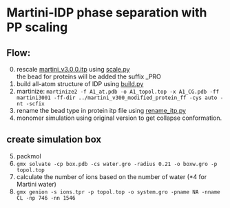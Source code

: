 # Martini-IDP phase separation with PP scaling   

## Flow:   
0. rescale [martini_v3.0.0.itp](./martini_v300/martini_v3.0.0.itp) using [scale.py](./scripts/scale.py)   
    the bead for proteins will be added the suffix _PRO
1. build all-atom structure of IDP using [build.py](./scripts/build.py)   
2. martinize:
```martinize2 -f A1_at.pdb -o A1_topol.top -x A1_CG.pdb -ff martini3001 -ff-dir ../martini_v300_modified_protein_ff -cys auto -nt -scfix```   
3. rename the bead type in protein itp file using [rename_itp.py](./scripts/rename_itp.py)    
4. monomer simulation using original version to get collapse conformation. 

## create simulation box   
5. packmol   
6. ```gmx solvate -cp box.pdb -cs water.gro -radius 0.21 -o boxw.gro -p topol.top```   
7. calculate the number of ions based on the number of water (*4 for Martini water)   
8. ```gmx genion -s ions.tpr -p topol.top -o system.gro -pname NA -nname CL -np 746 -nn 1546```   
